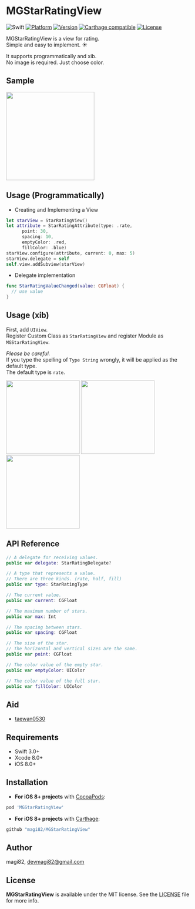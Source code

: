 # MGStarRatingView

![Swift](https://img.shields.io/badge/Swift-3.0-orange.svg)
[![Platform](https://img.shields.io/cocoapods/p/MGStarRatingView.svg?style=flat)](http://cocoapods.org/pods/MGStarRatingView)
[![Version](https://img.shields.io/cocoapods/v/MGStarRatingView.svg?style=flat)](http://cocoapods.org/pods/MGStarRatingView)
[![Carthage compatible](https://img.shields.io/badge/Carthage-compatible-4BC51D.svg?style=flat)](https://github.com/Carthage/Carthage)
[![License](https://img.shields.io/cocoapods/l/MGStarRatingView.svg?style=flat)](http://cocoapods.org/pods/MGStarRatingView)

MGStarRatingView is a view for rating.<br>
Simple and easy to implement. :sunny:

It supports programmatically and xib.<br>
No image is required. Just choose color.

## Sample

<img src="https://github.com/magi82/MGStarRatingView/blob/master/Resources/sample.gif?raw=true" width="240">


## Usage (Programmatically)
- Creating and Implementing a View

```swift
let starView = StarRatingView()
let attribute = StarRatingAttribute(type: .rate,
      point: 30,
      spacing: 10,
      emptyColor: .red,
      fillColor: .blue)
starView.configure(attribute, current: 0, max: 5)
starView.delegate = self
self.view.addSubview(starView)
```

- Delegate implementation

```swift
func StarRatingValueChanged(value: CGFloat) {
  // use value
}
```

## Usage (xib)

First, add `UIView`.<br>
Register Custom Class as `StarRatingView` and register Module as `MGStarRatingView`.

*Please be careful.*<br>
If you type the spelling of `Type String` wrongly, it will be applied as the default type.<br>
The default type is `rate`.

<img src="https://github.com/magi82/MGStarRatingView/blob/master/Resources/xib_01.png?raw=true" width="200">   <img src="https://github.com/magi82/MGStarRatingView/blob/master/Resources/xib_02.png?raw=true" width="200">   <img src="https://github.com/magi82/MGStarRatingView/blob/master/Resources/xib_03.png?raw=true" width="200">

## API Reference

```swift
// A delegate for receiving values.
public var delegate: StarRatingDelegate?

// A type that represents a value.
// There are three kinds. (rate, half, fill)
public var type: StarRatingType

// The current value.
public var current: CGFloat

// The maximum number of stars.
public var max: Int

// The spacing between stars.
public var spacing: CGFloat

// The size of the star.
// The horizontal and vertical sizes are the same.
public var point: CGFloat

// The color value of the empty star.
public var emptyColor: UIColor

// The color value of the full star.
public var fillColor: UIColor
```

## Aid

- [taewan0530](https://github.com/taewan0530)

## Requirements

- Swift 3.0+
- Xcode 8.0+
- iOS 8.0+

## Installation

- **For iOS 8+ projects** with [CocoaPods](https://cocoapods.org):

```ruby
pod 'MGStarRatingView'
```

- **For iOS 8+ projects** with [Carthage](https://github.com/Carthage/Carthage):

```ruby
github "magi82/MGStarRatingView"
```

## Author

magi82, devmagi82@gmail.com

## License

**MGStarRatingView** is available under the MIT license. See the [LICENSE](LICENSE) file for more info.
